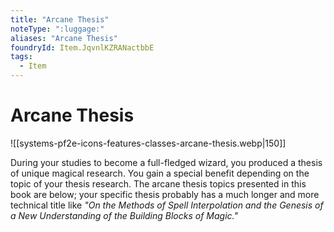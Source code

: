 ```yaml
---
title: "Arcane Thesis"
noteType: ":luggage:"
aliases: "Arcane Thesis"
foundryId: Item.JqvnlKZRANactbbE
tags:
  - Item
---
```


# Arcane Thesis
![[systems-pf2e-icons-features-classes-arcane-thesis.webp|150]]

During your studies to become a full-fledged wizard, you produced a thesis of unique magical research. You gain a special benefit depending on the topic of your thesis research. The arcane thesis topics presented in this book are below; your specific thesis probably has a much longer and more technical title like _"On the Methods of Spell Interpolation and the Genesis of a New Understanding of the Building Blocks of Magic."_
